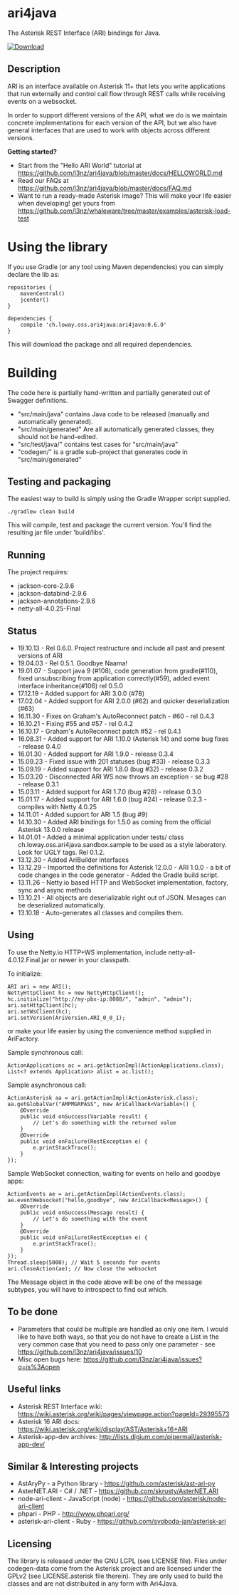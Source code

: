 ari4java
========

The Asterisk REST Interface (ARI) bindings for Java.

[![Download](https://api.bintray.com/packages/ari4java/maven/ari4java/images/download.png)](https://bintray.com/ari4java/maven/ari4java/_latestVersion)

Description
-----------

ARI is an interface available on Asterisk 11+ that lets you write applications
that run externally and control call flow through REST calls while receiving
events on a websocket.

In order to support different versions of the API, what we do is we maintain concrete implementations
for each version of the API, but we also have general interfaces that are used to work with objects
across different versions.

**Getting started?**

* Start from the "Hello ARI World" tutorial at https://github.com/l3nz/ari4java/blob/master/docs/HELLOWORLD.md
* Read our FAQs at https://github.com/l3nz/ari4java/blob/master/docs/FAQ.md
* Want to run a ready-made Asterisk image? This will make your life easier when developing! get
  yours from https://github.com/l3nz/whaleware/tree/master/examples/asterisk-load-test


Using the library
=================

If you use Gradle (or any tool using Maven dependencies) you can simply declare the lib as:

    repositories {
        mavenCentral()
        jcenter()
    }
    
    dependencies {
        compile 'ch.loway.oss.ari4java:ari4java:0.6.0'
    }

This will download the package and all required dependencies.

Building
========

The code here is partially hand-written and partially generated out of Swagger definitions.

* "src/main/java" contains Java code to be released (manually and automatically generated). 
* "src/main/generated" Are all automatically generated classes, they should not be hand-edited. 
* "src/test/java/" contains test cases for "src/main/java"
* "codegen/" is a gradle sub-project that generates code in "src/main/generated"


Testing and packaging
---------------------

The easiest way to build is simply using the Gradle Wrapper script supplied.

    ./gradlew clean build

This will compile, test and package the current version.
You'll find the resulting jar file under 'build/libs'.

Running
-------

The project requires:

- jackson-core-2.9.6
- jackson-databind-2.9.6
- jackson-annotations-2.9.6
- netty-all-4.0.25-Final

Status
------

* 19.10.13 - Rel 0.6.0. Project restructure and include all past and present versions of ARI
* 19.04.03 - Rel 0.5.1. Goodbye Naama!
* 19.01.07 - Support java 9 (#108), code generation from gradle(#110), fixed unsubscribing from application correctly(#59), added event interface inheritance(#106) rel 0.5.0
* 17.12.19 - Added support for ARI 3.0.0 (#78)
* 17.02.04 - Added support for ARI 2.0.0 (#62) and quicker deserialization (#63)
* 16.11.30 - Fixes on Graham's AutoReconnect patch - #60 - rel 0.4.3 
* 16.10.21 - Fixing #55 and #57 - rel 0.4.2
* 16.10.17 - Graham's AutoReconnect patch #52 - rel 0.4.1
* 16.08.31 - Added support for ARI 1.10.0 (Asterisk 14) and some bug fixes - release 0.4.0
* 16.01.30 - Added support for ARI 1.9.0 - release 0.3.4
* 15.09.23 - Fixed issue with 201 statuses (bug #33) - release 0.3.3
* 15.09.19 - Added support for ARI 1.8.0 (bug #32) - release 0.3.2
* 15.03.20 - Disconnected ARI WS now throws an exception - se bug #28 - release 0.3.1
* 15.03.11 - Added support for ARI 1.7.0 (bug #28) - release 0.3.0
* 15.01.17 - Added support for ARI 1.6.0 (bug #24) - release 0.2.3 - compiles with Netty 4.0.25
* 14.11.01 - Added support for ARI 1.5 (bug #9)
* 14.10.30 - Added ARI bindings for 1.5.0 as coming from the official Asterisk 13.0.0 release
* 14.01.01 - Added a minimal application under tests/ class ch.loway.oss.ari4java.sandbox.sample to be used as a style laboratory. Look for UGLY tags. Rel 0.1.2.
* 13.12.30 - Added AriBuilder interfaces
* 13.12.29 - Imported the definitions for Asterisk 12.0.0 - ARI 1.0.0 - a bit of code changes in the code generator - Added the Gradle build script.
* 13.11.26 - Netty.io based HTTP and WebSocket implementation, factory, sync and async methods
* 13.10.21 - All objects are deserializable right out of JSON. Mesages can be deserialized automatically.
* 13.10.18 - Auto-generates all classes and compiles them.


Using
-----

To use the Netty.io HTTP+WS implementation, include netty-all-4.0.12.Final.jar or newer in your classpath.

To initialize:

    ARI ari = new ARI();
    NettyHttpClient hc = new NettyHttpClient();
    hc.initialize("http://my-pbx-ip:8088/", "admin", "admin");
    ari.setHttpClient(hc);
    ari.setWsClient(hc);
    ari.setVersion(AriVersion.ARI_0_0_1);

or make your life easier by using the convenience method supplied in AriFactory.

Sample synchronous call:

    ActionApplications ac = ari.getActionImpl(ActionApplications.class);
    List<? extends Application> alist = ac.list();

Sample asynchronous call:

    ActionAsterisk aa = ari.getActionImpl(ActionAsterisk.class);
    aa.getGlobalVar("AMPMGRPASS", new AriCallback<Variable>() {
        @Override
        public void onSuccess(Variable result) {
            // Let's do something with the returned value
        }
        @Override
        public void onFailure(RestException e) {
            e.printStackTrace();
        }
    });

Sample WebSocket connection, waiting for events on hello and goodbye apps:

    ActionEvents ae = ari.getActionImpl(ActionEvents.class);
    ae.eventWebsocket("hello,goodbye", new AriCallback<Message>() {
        @Override
        public void onSuccess(Message result) {
            // Let's do something with the event
        }
        @Override
        public void onFailure(RestException e) {
            e.printStackTrace();
        }
    });
    Thread.sleep(5000); // Wait 5 seconds for events
    ari.closeAction(ae); // Now close the websocket

The Message object in the code above will be one of the message subtypes, 
you will have to introspect to find out which. 

To be done
----------

* Parameters that could be multiple are handled as only one item. I would like to have 
  both ways, so that you do not have to create a List in the very common case that 
  you need to pass only one parameter - see https://github.com/l3nz/ari4java/issues/10
* Misc open bugs here: https://github.com/l3nz/ari4java/issues?q=is%3Aopen


Useful links
------------

* Asterisk REST Interface wiki: https://wiki.asterisk.org/wiki/pages/viewpage.action?pageId=29395573
* Asterisk 16 ARI docs: https://wiki.asterisk.org/wiki/display/AST/Asterisk+16+ARI
* Asterisk-app-dev archives: http://lists.digium.com/pipermail/asterisk-app-dev/


Similar & Interesting projects
------------------------------

* AstAryPy - a Python library - https://github.com/asterisk/ast-ari-py
* AsterNET.ARI	- C# / .NET - https://github.com/skrusty/AsterNET.ARI
* node-ari-client - JavaScript (node) - https://github.com/asterisk/node-ari-client
* phpari - PHP - http://www.phpari.org/
* asterisk-ari-client - Ruby - https://github.com/svoboda-jan/asterisk-ari


Licensing
---------

The library is released under the GNU LGPL (see LICENSE file).
Files under codegen-data come from the Asterisk project and are licensed under the GPLv2 (see LICENSE.asterisk file therein).
They are only used to build the classes and are not distribuited in any form with Ari4Java.

